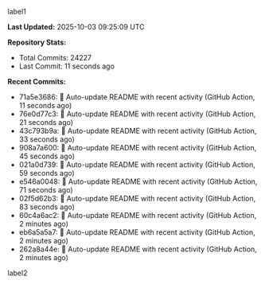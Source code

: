 
label1 
<!-- ACTIVITY_START -->
**Last Updated:** 2025-10-03 09:25:09 UTC

**Repository Stats:**
- Total Commits: 24227
- Last Commit: 11 seconds ago

**Recent Commits:**
- 71a5e3686: 🤖 Auto-update README with recent activity (GitHub Action, 11 seconds ago)
- 76e0d77c3: 🤖 Auto-update README with recent activity (GitHub Action, 21 seconds ago)
- 43c793b9a: 🤖 Auto-update README with recent activity (GitHub Action, 33 seconds ago)
- 908a7a600: 🤖 Auto-update README with recent activity (GitHub Action, 45 seconds ago)
- 021a0d739: 🤖 Auto-update README with recent activity (GitHub Action, 59 seconds ago)
- e546a0048: 🤖 Auto-update README with recent activity (GitHub Action, 71 seconds ago)
- 02f5d62b3: 🤖 Auto-update README with recent activity (GitHub Action, 83 seconds ago)
- 60c4a6ac2: 🤖 Auto-update README with recent activity (GitHub Action, 2 minutes ago)
- eb6a5a5a7: 🤖 Auto-update README with recent activity (GitHub Action, 2 minutes ago)
- 262a8a44e: 🤖 Auto-update README with recent activity (GitHub Action, 2 minutes ago)
<!-- ACTIVITY_END -->

label2
